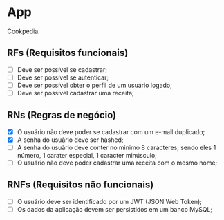 # App

Cookpedia.


## RFs (Requisitos funcionais)

- [ ] Deve ser possível se cadastrar;
- [ ] Deve ser possível se autenticar;
- [ ] Deve ser possível obter o perfil de um usuário logado;
- [ ] Deve ser possível cadastrar uma receita;

## RNs (Regras de negócio)

- [x] O usuário não deve poder se cadastrar com um e-mail duplicado;
- [x] A senha do usuãrio deve ser hashed;
- [ ] A senha do usuãrio deve conter no minimo 8 caracteres, sendo eles 1 número, 1 carater especial, 1 caracter minúsculo;
- [ ] O usuário não deve poder cadastrar uma receita com o mesmo nome;

## RNFs (Requisitos não funcionais)

- [ ] O usuário deve ser identificado por um JWT (JSON Web Token);
- [ ] Os dados da aplicação devem ser persistidos em um banco MySQL;
